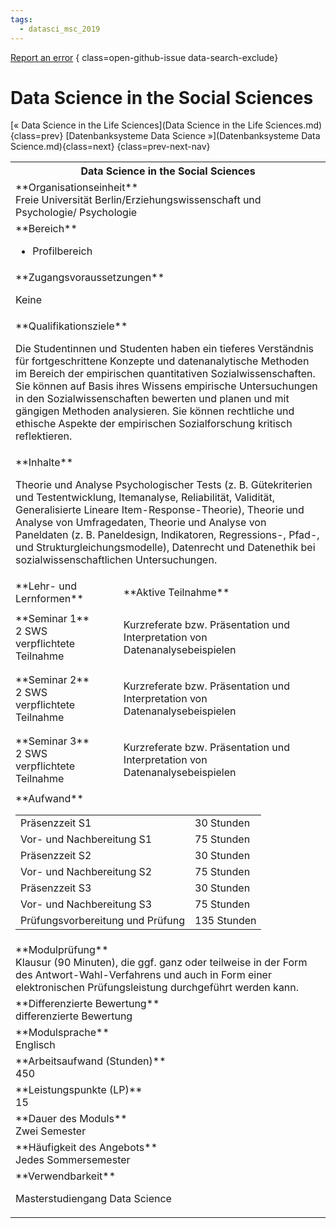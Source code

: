 ```yaml
---
tags:
  - datasci_msc_2019
---
```

[Report an error](https://github.com/SGSSGene/FUB-SUP/issues/new?title=Error%20in%20%22Data%20Science%20in%20the%20Social%20Sciences%22&body=There%20seems%20to%20be%20an%20error%20in%20module%20%22Data%20Science%20in%20the%20Social%20Sciences%22%2E%0A%0A%3CDescribe%20here%20a%20slightly%20more%20detailed%20description%20of%20what%20is%20wrong%3E&labels=bug)
{ class=open-github-issue data-search-exclude}

# Data Science in the Social Sciences

[« Data Science in the Life Sciences](Data Science in the Life Sciences.md){class=prev}
[Datenbanksysteme Data Science »](Datenbanksysteme Data Science.md){class=next}
{class=prev-next-nav}

<table markdown id="moduledesc">
<tr markdown class="moduledesc_head"><th colspan="2">Data Science in the Social Sciences </th></tr>
<tr markdown><td colspan="2">**Organisationseinheit**   <br>Freie Universität Berlin/Erziehungswissenschaft und Psychologie/ Psychologie</td></tr>

<tr markdown><td colspan="2">**Bereich**<br>


- Profilbereich

</td></tr>

<tr markdown><td colspan="2">**Zugangsvoraussetzungen** <br>

Keine


</td></tr>
<tr markdown><td colspan="2">**Qualifikationsziele**    <br>

Die Studentinnen und Studenten haben ein tieferes Verständnis für
fortgeschrittene Konzepte und datenanalytische Methoden im Bereich der
empirischen quantitativen Sozialwissenschaften. Sie können auf Basis ihres
Wissens empirische Untersuchungen in den Sozialwissenschaften bewerten und
planen und mit gängigen Methoden analysieren. Sie können rechtliche und
ethische Aspekte der empirischen Sozialforschung kritisch reflektieren.


</td></tr>
<tr markdown><td colspan="2">**Inhalte**                <br>

Theorie und Analyse Psychologischer Tests (z. B. Gütekriterien und
Testentwicklung, Itemanalyse, Reliabilität, Validität, Generalisierte
Lineare Item-Response-Theorie), Theorie und Analyse von Umfragedaten,
Theorie und Analyse von Paneldaten (z. B. Paneldesign, Indikatoren,
Regressions-, Pfad-, und Strukturgleichungsmodelle), Datenrecht und
Datenethik bei sozialwissenschaftlichen Untersuchungen.


</td></tr>

<tr markdown><td>**Lehr- und Lernformen**</td><td>**Aktive Teilnahme**</td></tr>
<tr markdown><td> **Seminar 1** <br>2 SWS <br> verpflichtete Teilnahme</td><td>

Kurzreferate bzw. Präsentation und Interpretation von Datenanalysebeispielen
</td></tr>
<tr markdown><td> **Seminar 2** <br>2 SWS <br> verpflichtete Teilnahme</td><td>

Kurzreferate bzw. Präsentation und Interpretation von Datenanalysebeispielen
</td></tr>
<tr markdown><td> **Seminar 3** <br>2 SWS <br> verpflichtete Teilnahme</td><td>

Kurzreferate bzw. Präsentation und Interpretation von Datenanalysebeispielen
</td></tr>
<tr markdown><td colspan="2">**Aufwand**                <br>
<table class="aufwand_table">
<tr><td>Präsenzzeit S1</td><td>30 Stunden</td></tr>
<tr><td>Vor- und Nachbereitung S1</td><td>75 Stunden</td></tr>
<tr><td>Präsenzzeit S2</td><td>30 Stunden</td></tr>
<tr><td>Vor- und Nachbereitung S2</td><td>75 Stunden</td></tr>
<tr><td>Präsenzzeit S3</td><td>30 Stunden</td></tr>
<tr><td>Vor- und Nachbereitung S3</td><td>75 Stunden</td></tr>
<tr><td>Prüfungsvorbereitung und Prüfung</td><td>135 Stunden</td></tr>
</table>

</td></tr>
<tr markdown><td colspan="2">**Modulprüfung**             <br>Klausur (90 Minuten), die ggf. ganz oder teilweise in der Form des
Antwort-Wahl-Verfahrens und auch in Form einer elektronischen
Prüfungsleistung durchgeführt werden kann.


</td></tr>
<tr markdown><td colspan="2">**Differenzierte Bewertung** <br>differenzierte Bewertung

</td></tr>
<tr markdown><td colspan="2">**Modulsprache**             <br>Englisch</td></tr>
<tr markdown><td colspan="2">**Arbeitsaufwand (Stunden)** <br>450</td></tr>
<tr markdown><td colspan="2">**Leistungspunkte (LP)**     <br>15</td></tr>
<tr markdown><td colspan="2">**Dauer des Moduls**         <br>Zwei Semester</td></tr>
<tr markdown><td colspan="2">**Häufigkeit des Angebots**  <br>Jedes Sommersemester</td></tr>
<tr markdown><td colspan="2">**Verwendbarkeit**           <br>

Masterstudiengang Data Science


</td></tr>

</table>
